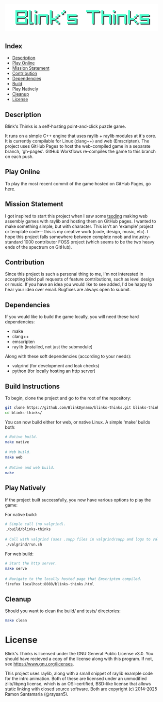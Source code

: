 # ![Blink's Thinks](res/img/title_text.png)

## Index
- [Description](#description)
- [Play Online](#play-online)
- [Mission Statement](#mission-statement)
- [Contribution](#contribution)
- [Dependencies](#dependencies)
- [Build](#build-instructions)
- [Play Natively](#play-natively)
- [Cleanup](#cleanup)
- [License](#license)

## Description
Blink's Thinks is a self-hosting point-and-click puzzle game.

It runs on a simple C++ engine that uses raylib + raylib modules at it's core.  It is currently
compilable for Linux (clang++) and web (Emscripten). The project uses GitHub Pages to host the
web-compiled game in a separate branch, 'gh-pages'. GitHub Workflows re-compiles the game to
this branch on each push.

## Play Online
To play the most recent commit of the game hosted on GitHub Pages, go [here](https://blinkdynamo.github.io/blinks-thinks/).

## Mission Statement
I got inspired to start this project when I saw some [tsoding](https://github.com/tsoding)
making web assembly games with raylib and hosting them on GitHub pages. I wanted to make
something simple, but with character. This isn't an 'example' project or template code-- this
is my creative work (code, design, music, etc). I hope this project falls somewhere between
complete noob and industry-standard 1000 contributor FOSS project (which seems to be the two
heavy ends of the spectrum on GitHub).

## Contribution
Since this project is such a personal thing to me, I'm not interested in accepting blind pull
requests of feature contributions, such as level design or music. If you have an idea you would
like to see added, I'd be happy to hear your idea over email. Bugfixes are always open to submit.

## Dependencies
If you would like to build the game locally, you will need these hard dependencies:
- make
- clang++
- emscripten
- raylib (installed, not just the submodule)

Along with these soft dependencies (according to your needs):
- valgrind (for development and leak checks)
- python (for locally hosting an http server)

## Build Instructions
To begin, clone the project and go to the root of the repository:

```bash
git clone https://github.com/BlinkDynamo/blinks-thinks.git blinks-thinks
cd blinks-thinks/
```

You can now build either for web, or native Linux. A simple 'make' builds both:
```bash
# Native build.
make native

# Web build.
make web

# Native and web build.
make
``` 

## Play Natively
If the project built successfully, you now have various options to play the game: 

For native build:
```bash
# Simple call (no valgrind).
./build/blinks-thinks

# Call with valgrind (uses .supp files in valgrind/supp and logs to valgrind/log).
./valgrind/run.sh
```

For web build:
```bash
# Start the http server.
make serve

# Navigate to the locally hosted page that Emscripten compiled.
firefox localhost:8080/blinks-thinks.html
```

## Cleanup
Should you want to clean the build/ and tests/ directories:
```bash
make clean
```

# License
Blink's Thinks is licensed under the GNU General Public License v3.0. You should have recieved
a copy of the license along with this program. If not, see <https://www.gnu.org/licenses>.

This project uses raylib, along with a small snippet of raylib example code for the intro
animation. Both of these are licensed under an unmodified zlib/libpng license, which is an
OSI-certified, BSD-like license that allows static linking with closed source software.
Both are copyright (c) 2014-2025 Ramon Santamaria (@raysan5).
